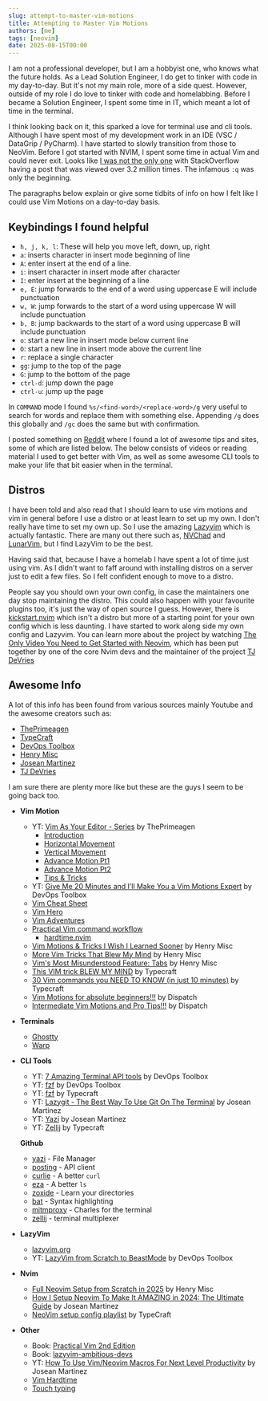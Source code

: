 ```yaml
---
slug: attempt-to-master-vim-motions
title: Attempting to Master Vim Motions
authors: [me]
tags: [neovim]
date: 2025-08-15T00:00
---
```


I am not a professional developer, but I am a hobbyist one, who knows what the future holds. As a Lead Solution Engineer, I do get to tinker with code in my day-to-day. But it's not my main role, more of a side quest. However, outside of my role I do love to tinker with code and homelabbing. Before I became a Solution Engineer, I spent some time in IT, which meant a lot of time in the terminal.

<!-- truncate -->

I think looking back on it, this sparked a love for terminal use and cli tools. Although I have spent most of my development work in an IDE (VSC / DataGrip / PyCharm). I have started to slowly transition from those to NeoVim. Before I got started with NVIM, I spent some time in actual Vim and could never exit. Looks like [I was not the only one](https://stackoverflow.com/questions/11828270/how-do-i-exit-vim) with StackOverflow having a post that was viewed over 3.2 million times. The infamous `:q` was only the beginning.

The paragraphs below explain or give some tidbits of info on how I felt like I could use Vim Motions on a day-to-day basis.

## Keybindings I found helpful

- `h, j, k, l`: These will help you move left, down, up, right
- `a`: inserts character in insert mode beginning of line
- `A`: enter insert at the end of a line.
- `i`: insert character in insert mode after character
- `I`: enter insert at the beginning of a line
- `e, E`: jump forwards to the end of a word using uppercase E will include punctuation
- `w, W`: jump forwards to the start of a word using uppercase W will include punctuation
- `b, B`: jump backwards to the start of a word using uppercase B will include punctuation
- `o`: start a new line in insert mode below current line
- `O`: start a new line in insert mode above the current line
- `r`: replace a single character
- `gg`: jump to the top of the page
- `G`: jump to the bottom of the page
- `ctrl-d`: jump down the page
- `ctrl-u`: jump up the page

In `COMMAND` mode I found `%s/<find-word>/<replace-word>/g` very useful to search for words and replace them with something else. Appending `/g` does this globally and `/gc` does the same but with confirmation.

I posted something on [Reddit](https://www.reddit.com/r/vim/comments/1m6lzba/started_the_journey/) where I found a lot of awesome tips and sites, some of which are listed below. The below consists of videos or reading material I used to get better with Vim, as well as some awesome CLI tools to make your life that bit easier when in the terminal.

## Distros

I have been told and also read that I should learn to use vim motions and vim in general before I use a distro or at least learn to set up my own. I don't really have time to set my own up. So I use the amazing [Lazyvim](https://www.lazyvim.org/) which is actually fantastic. There are many out there such as, [NVChad](https://nvchad.com/) and [LunarVim](https://www.lunarvim.org/), but I find LazyVim to be the best.

Having said that, because I have a homelab I have spent a lot of time just using vim. As I didn't want to faff around with installing distros on a server just to edit a few files. So I felt confident enough to move to a distro.

People say you should own your own config, in case the maintainers one day stop maintaining the distro. This could also happen with your favourite plugins too, it's just the way of open source I guess. However, there is [kickstart.nvim](https://github.com/nvim-lua/kickstart.nvim) which isn't a distro but more of a starting point for your own config which is less daunting. I have started to work along side my own config and Lazyvim. You can learn more about the project by watching [The Only Video You Need to Get Started with Neovim](https://youtu.be/m8C0Cq9Uv9o?si=hUiZO8vpR6VBeLjv), which has been put together by one of the core Nvim devs and the maintainer of the project [TJ DeVries](https://www.youtube.com/@teej_dv)

## Awesome Info

A lot of this info has been found from various sources mainly Youtube and the awesome creators such as:

- [ThePrimeagen](https://www.youtube.com/@ThePrimeagen)
- [TypeCraft](https://www.youtube.com/@typecraft_dev)
- [DevOps Toolbox](https://www.youtube.com/@devopstoolbox)
- [Henry Misc](https://www.youtube.com/@henrymisc)
- [Josean Martinez](https://www.youtube.com/@joseanmartinez)
- [TJ DeVries](https://www.youtube.com/@teej_dv)

I am sure there are plenty more like but these are the guys I seem to be going back too.

- **Vim Motion**
  - YT: [Vim As Your Editor - Series](https://www.youtube.com/playlist?list=PLm323Lc7iSW_wuxqmKx_xxNtJC_hJbQ7R) by ThePrimeagen
    - [Introduction](https://www.youtube.com/watch?v=X6AR2RMB5tE&list=PLm323Lc7iSW_wuxqmKx_xxNtJC_hJbQ7R&index=2)
    - [Horizontal Movement](https://www.youtube.com/watch?v=5JGVtttuDQA&list=PLm323Lc7iSW_wuxqmKx_xxNtJC_hJbQ7R&index=3&t=204s)
    - [Vertical Movement](https://www.youtube.com/watch?v=KfENDDEpCsI&list=PLm323Lc7iSW_wuxqmKx_xxNtJC_hJbQ7R&index=4)
    - [Advance Motion Pt1](https://www.youtube.com/watch?v=qZO9A5F6BZs&list=PLm323Lc7iSW_wuxqmKx_xxNtJC_hJbQ7R&index=5)
    - [Advance Motion Pt2](https://www.youtube.com/watch?v=uL9oOZStezw&list=PLm323Lc7iSW_wuxqmKx_xxNtJC_hJbQ7R&index=6)
    - [Tips & Tricks](https://www.youtube.com/watch?v=FrMRyXtiJkc&list=PLm323Lc7iSW_wuxqmKx_xxNtJC_hJbQ7R&index=8)
  - YT: [Give Me 20 Minutes and I’ll Make You a Vim Motions Expert](https://youtu.be/z4eA2eC28qg?si=uhj-CWEbE2ipD1Ow) by DevOps Toolbox
  - [Vim Cheat Sheet](https://vim.rtorr.com/)
  - [Vim Hero](https://www.vim-hero.com/)
  - [Vim Adventures](https://vim-adventures.com/)
  - [Practical Vim command workflow](https://m4xshen.dev/posts/vim-command-workflow)
    - [hardtime.nvim](https://github.com/m4xshen/hardtime.nvim)
  - [Vim Motions & Tricks I Wish I Learned Sooner](https://youtu.be/RdyfT2dbt78?si=tUd6gg7D8W152Yne) by Henry Misc
  - [More Vim Tricks That Blew My Mind](https://youtu.be/wgbvBDR4yxk?si=WMdNzLkC3efmClik) by Henry Misc
  - [Vim's Most Misunderstood Feature: Tabs](https://youtu.be/sK6HR9lzgU0?si=PPNqZ4brkPhinpZs) by Henry Misc
  - [This VIM trick BLEW MY MIND](https://youtu.be/bTmEqmtr_6I?si=hbJMig1MwMuwZ0OQ) by Typecraft
  - [30 Vim commands you NEED TO KNOW (in just 10 minutes)](https://youtu.be/RSlrxE21l_k?si=qmy_jjT_xenRgrdw) by Typecraft
  - [Vim Motions for absolute beginners!!!](https://youtu.be/lWTzqPfy1gE?si=PYZnnAaJz4-UIo2J) by Dispatch
  - [Intermediate Vim Motions and Pro Tips!!!](https://youtu.be/nBjEzQlJLHE?si=zeRByx_Pa84-Y62-) by Dispatch

- **Terminals**
  - [Ghostty](https://ghostty.org/)
  - [Warp](https://www.warp.dev/terminal)

- **CLI Tools**
  - YT: [7 Amazing Terminal API tools](https://youtu.be/eyXxEBZMVQI?si=UAz-yntLzHTDpfo-) by DevOps Toolbox
  - YT: [fzf](https://youtu.be/MvLQor1Ck3M?si=w8-Qkqaccopn_Fgk) by DevOps Toolbox
  - YT: [fzf](https://youtu.be/oTNRvnQLLLs?si=Nq7WmOqIfVCZXBT8) by Typecraft
  - YT: [Lazygit - The Best Way To Use Git On The Terminal](https://www.youtube.com/watch?v=Ihg37znaiBo) by Josean Martinez
  - YT: [Yazi](https://www.youtube.com/watch?v=iKb3cHDD9hw) by Josean Martinez
  - YT: [Zellij](https://youtu.be/ZPfQS5FHNYQ?si=IFqwO8vvaRWvFZeV) by Typecraft

  **Github**
  - [yazi](https://github.com/sxyazi/yazi) - File Manager
  - [posting](https://posting.sh/) - API client
  - [curlie](https://github.com/rs/curlie) - A better `curl`
  - [eza](https://github.com/eza-community/eza) - A better `ls`
  - [zoxide](https://github.com/ajeetdsouza/zoxide) - Learn your directories
  - [bat](https://github.com/sharkdp/bat) - Syntax highlighting
  - [mitmproxy](https://github.com/mitmproxy/mitmproxy) - Charles for the terminal
  - [zellij](https://github.com/zellij-org/zellij) - terminal multiplexer

- **LazyVim**
  - [lazyvim.org](https://www.lazyvim.org/)
  - YT: [LazyVim from Scratch to BeastMode](https://www.youtube.com/watch?v=evCmP4hH7ZU&t=391s) by DevOps Toolbox

- **Nvim**
  - [Full Neovim Setup from Scratch in 2025](https://youtu.be/KYDG3AHgYEs?si=rcvgxBGs5wpzHXNg) by Henry Misc
  - [How I Setup Neovim To Make It AMAZING in 2024: The Ultimate Guide](https://youtu.be/6pAG3BHurdM?si=skgkAbKGBigyQCpl) by Josean Martinez
  - [NeoVim setup config playlist](https://www.youtube.com/watch?v=J9yqSdvAKXY&list=PLsz00TDipIffxsNXSkskknolKShdbcALR) by TypeCraft

- **Other**
  - Book: [Practical Vim 2nd Edition](https://www.amazon.co.uk/dp/1680501275?ref=ppx_yo2ov_dt_b_fed_asin_title)
  - Book: [lazyvim-ambitious-devs](https://lazyvim-ambitious-devs.phillips.codes/)
  - YT: [How To Use Vim/Neovim Macros For Next Level Productivity](https://youtu.be/K4PoBfz3WLA?si=-L-cXr2oP_3dgB4t) by Josean Martinez
  - [Vim Hardtime](https://github.com/takac/vim-hardtime)
  - [Touch typing](https://www.keybr.com/)
